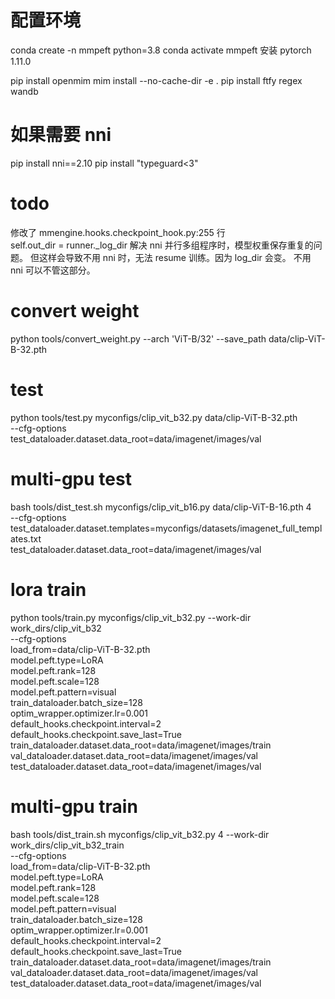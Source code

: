 # 配置环境
conda create -n mmpeft python=3.8
conda activate mmpeft
安装 pytorch 1.11.0
<!-- conda install pytorch==1.11.0 cudatoolkit=11.3 -c pytorch -->
pip install openmim
mim install --no-cache-dir -e .
pip install ftfy regex wandb

# 如果需要 nni
pip install nni==2.10
pip install "typeguard<3"

# todo
修改了 mmengine.hooks.checkpoint_hook.py:255 行    
self.out_dir = runner._log_dir 
解决 nni 并行多组程序时，模型权重保存重复的问题。
但这样会导致不用 nni 时，无法 resume 训练。因为 log_dir 会变。
不用 nni 可以不管这部分。


# convert weight
python tools/convert_weight.py --arch 'ViT-B/32' --save_path data/clip-ViT-B-32.pth

# test
python tools/test.py myconfigs/clip_vit_b32.py data/clip-ViT-B-32.pth \
--cfg-options \
test_dataloader.dataset.data_root=data/imagenet/images/val

# multi-gpu test
bash tools/dist_test.sh myconfigs/clip_vit_b16.py data/clip-ViT-B-16.pth 4 \
--cfg-options \
test_dataloader.dataset.templates=myconfigs/datasets/imagenet_full_templates.txt \
test_dataloader.dataset.data_root=data/imagenet/images/val

# lora train
python tools/train.py myconfigs/clip_vit_b32.py --work-dir work_dirs/clip_vit_b32 \
--cfg-options \
load_from=data/clip-ViT-B-32.pth \
model.peft.type=LoRA \
model.peft.rank=128 \
model.peft.scale=128 \
model.peft.pattern=visual \
train_dataloader.batch_size=128 \
optim_wrapper.optimizer.lr=0.001 \
default_hooks.checkpoint.interval=2 \
default_hooks.checkpoint.save_last=True \
train_dataloader.dataset.data_root=data/imagenet/images/train \
val_dataloader.dataset.data_root=data/imagenet/images/val \
test_dataloader.dataset.data_root=data/imagenet/images/val

# multi-gpu train
bash tools/dist_train.sh myconfigs/clip_vit_b32.py 4 --work-dir work_dirs/clip_vit_b32_train \
--cfg-options \
load_from=data/clip-ViT-B-32.pth \
model.peft.type=LoRA \
model.peft.rank=128 \
model.peft.scale=128 \
model.peft.pattern=visual \
train_dataloader.batch_size=128 \
optim_wrapper.optimizer.lr=0.001 \
default_hooks.checkpoint.interval=2 \
default_hooks.checkpoint.save_last=True \
train_dataloader.dataset.data_root=data/imagenet/images/train \
val_dataloader.dataset.data_root=data/imagenet/images/val \
test_dataloader.dataset.data_root=data/imagenet/images/val